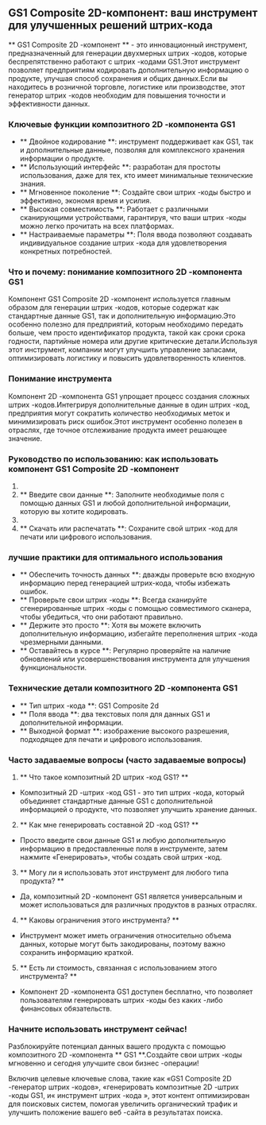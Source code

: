 ## GS1 Composite 2D-компонент: ваш инструмент для улучшенных решений штрих-кода

** GS1 Composite 2D -компонент ** - это инновационный инструмент, предназначенный для генерации двухмерных штрих -кодов, которые беспрепятственно работают с штрих -кодами GS1.Этот инструмент позволяет предприятиям кодировать дополнительную информацию о продукте, улучшая способ сохранения и общих данных.Если вы находитесь в розничной торговле, логистике или производстве, этот генератор штрих -кодов необходим для повышения точности и эффективности данных.

### Ключевые функции композитного 2D -компонента GS1
- ** Двойное кодирование **: инструмент поддерживает как GS1, так и дополнительные данные, позволяя для комплексного хранения информации о продукте.
- ** Использующий интерфейс **: разработан для простоты использования, даже для тех, кто имеет минимальные технические знания.
- ** Мгновенное поколение **: Создайте свои штрих -коды быстро и эффективно, экономя время и усилия.
- ** Высокая совместимость **: Работает с различными сканирующими устройствами, гарантируя, что ваши штрих -коды можно легко прочитать на всех платформах.
- ** Настраиваемые параметры **: Поля ввода позволяют создавать индивидуальное создание штрих -кода для удовлетворения конкретных потребностей.

### Что и почему: понимание композитного 2D -компонента GS1
Компонент GS1 Composite 2D -компонент используется главным образом для генерации штрих -кодов, которые содержат как стандартные данные GS1, так и дополнительную информацию.Это особенно полезно для предприятий, которым необходимо передать больше, чем просто идентификатор продукта, такой как сроки срока годности, партийные номера или другие критические детали.Используя этот инструмент, компании могут улучшить управление запасами, оптимизировать логистику и повысить удовлетворенность клиентов.

### Понимание инструмента
Компонент 2D -компонента GS1 упрощает процесс создания сложных штрих -кодов.Интегрируя дополнительные данные в один штрих -код, предприятия могут сократить количество необходимых меток и минимизировать риск ошибок.Этот инструмент особенно полезен в отраслях, где точное отслеживание продукта имеет решающее значение.

### Руководство по использованию: как использовать компонент GS1 Composite 2D -компонент
1.
2. ** Введите свои данные **: Заполните необходимые поля с помощью данных GS1 и любой дополнительной информации, которую вы хотите кодировать.
3.
4. ** Скачать или распечатать **: Сохраните свой штрих -код для печати или цифрового использования.

### лучшие практики для оптимального использования
- ** Обеспечить точность данных **: дважды проверьте всю входную информацию перед генерацией штрих-кода, чтобы избежать ошибок.
- ** Проверьте свои штрих -коды **: Всегда сканируйте сгенерированные штрих -коды с помощью совместимого сканера, чтобы убедиться, что они работают правильно.
- ** Держите это просто **: Хотя вы можете включить дополнительную информацию, избегайте переполнения штрих -кода чрезмерными данными.
- ** Оставайтесь в курсе **: Регулярно проверяйте на наличие обновлений или усовершенствования инструмента для улучшения функциональности.

### Технические детали композитного 2D -компонента GS1
- ** Тип штрих -кода **: GS1 Composite 2d
- ** Поля ввода **: два текстовых поля для данных GS1 и дополнительной информации.
- ** Выходной формат **: изображение высокого разрешения, подходящее для печати и цифрового использования.

### Часто задаваемые вопросы (часто задаваемые вопросы)

1. ** Что такое композитный 2D штрих -код GS1? **
- Композитный 2D -штрих -код GS1 - это тип штрих -кода, который объединяет стандартные данные GS1 с дополнительной информацией о продукте, что позволяет улучшить хранение данных.

2. ** Как мне генерировать составной 2D -код GS1? **
- Просто введите свои данные GS1 и любую дополнительную информацию в предоставленные поля в инструменте, затем нажмите «Генерировать», чтобы создать свой штрих -код.

3. ** Могу ли я использовать этот инструмент для любого типа продукта? **
- Да, композитный 2D -компонент GS1 является универсальным и может использоваться для различных продуктов в разных отраслях.

4. ** Каковы ограничения этого инструмента? **
- Инструмент может иметь ограничения относительно объема данных, которые могут быть закодированы, поэтому важно сохранить информацию краткой.

5. ** Есть ли стоимость, связанная с использованием этого инструмента? **
- Компонент 2D -компонента GS1 доступен бесплатно, что позволяет пользователям генерировать штрих -коды без каких -либо финансовых обязательств.

### Начните использовать инструмент сейчас!
Разблокируйте потенциал данных вашего продукта с помощью композитного 2D -компонента ** GS1 **.Создайте свои штрих -коды мгновенно и сегодня улучшите свои бизнес -операции!

Включив целевые ключевые слова, такие как «GS1 Composite 2D -генератор штрих -кодов», «генерировать композитные 2D -штрих -коды GS1, и« инструмент штрих -кода », этот контент оптимизирован для поисковых систем, помогая увеличить органический трафик и улучшить положение вашего веб -сайта в результатах поиска.